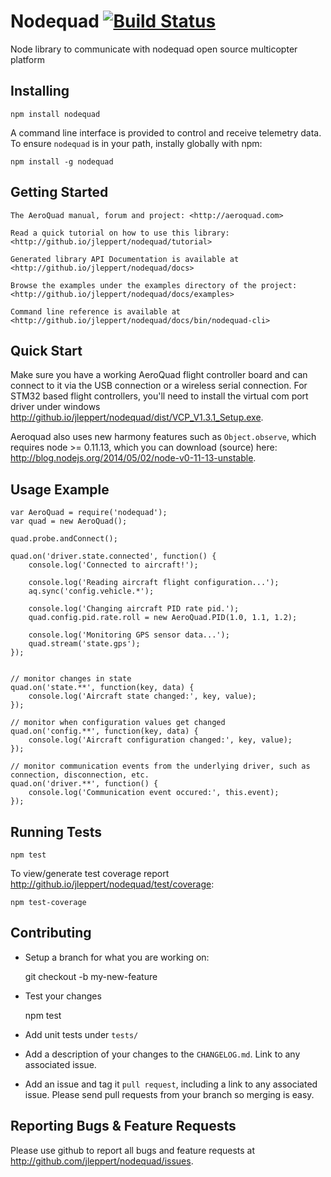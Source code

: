 Nodequad  [![Build Status](https://secure.travis-ci.org/jleppert/nodequad.png)](http://travis-ci.org/jleppert/nodequad)
===============
Node library to communicate with nodequad open source multicopter platform

Installing
---------------

	npm install nodequad

A command line interface is provided to control and receive telemetry data. To ensure `nodequad` is in your path, instally globally with npm:

	npm install -g nodequad


Getting Started
---------------
	The AeroQuad manual, forum and project: <http://aeroquad.com>

	Read a quick tutorial on how to use this library: <http://github.io/jleppert/nodequad/tutorial>

	Generated library API Documentation is available at <http://github.io/jleppert/nodequad/docs>

	Browse the examples under the examples directory of the project: <http://github.io/jleppert/nodequad/docs/examples>

	Command line reference is available at <http://github.io/jleppert/nodequad/docs/bin/nodequad-cli>


Quick Start
---------------

Make sure you have a working AeroQuad flight controller board and can connect to it via the USB connection or a wireless serial connection. For STM32 based flight controllers, you'll need to install the virtual com port driver under windows <http://github.io/jleppert/nodequad/dist/VCP_V1.3.1_Setup.exe>.

Aeroquad also uses new harmony features such as `Object.observe`, which requires node >= 0.11.13, which you can download (source) here: <http://blog.nodejs.org/2014/05/02/node-v0-11-13-unstable>.

Usage Example
----------------

	var AeroQuad = require('nodequad');
	var quad = new AeroQuad();

	quad.probe.andConnect();

	quad.on('driver.state.connected', function() {
		console.log('Connected to aircraft!');

		console.log('Reading aircraft flight configuration...');
		aq.sync('config.vehicle.*');

		console.log('Changing aircraft PID rate pid.');
		quad.config.pid.rate.roll = new AeroQuad.PID(1.0, 1.1, 1.2);

		console.log('Monitoring GPS sensor data...');
		quad.stream('state.gps');
	});


	// monitor changes in state
	quad.on('state.**', function(key, data) {
		console.log('Aircraft state changed:', key, value);
	});

	// monitor when configuration values get changed
	quad.on('config.**', function(key, data) {
		console.log('Aircraft configuration changed:', key, value);
	});

	// monitor communication events from the underlying driver, such as connection, disconnection, etc.
	quad.on('driver.**', function() {
		console.log('Communication event occured:', this.event);
	});

Running Tests
----------------

	npm test


To view/generate test coverage report <http://github.io/jleppert/nodequad/test/coverage>:

	npm test-coverage


Contributing
----------------

* Setup a branch for what you are working on:

	git checkout -b my-new-feature

* Test your changes

	npm test

* Add unit tests under `tests/`
* Add a description of your changes to the `CHANGELOG.md`. Link to any associated issue.
* Add an issue and tag it `pull request`, including a link to any associated issue. Please send pull requests from your branch so merging is easy.


Reporting Bugs & Feature Requests
----------------

Please use github to report all bugs and feature requests at <http://github.com/jleppert/nodequad/issues>.